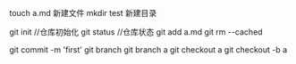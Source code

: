 touch a.md  新建文件
mkdir test  新建目录



git init    //仓库初始化
git status  //仓库状态
git add a.md
git rm --cached <file>

git commit -m 'first'
git branch
git branch a
git checkout a
git checkout -b a